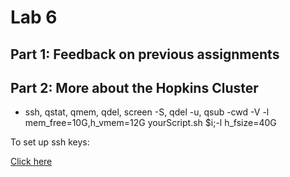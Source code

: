 # Lab 6

## Part 1: Feedback on previous assignments

## Part 2: More about the Hopkins Cluster

- ssh, qstat, qmem, qdel, screen -S, qdel -u, qsub -cwd -V -l mem_free=10G,h_vmem=12G yourScript.sh $i;-l h_fsize=40G

To set up ssh keys:

[Click here](https://jhpce.jhu.edu/knowledge-base/authentication/login/)



